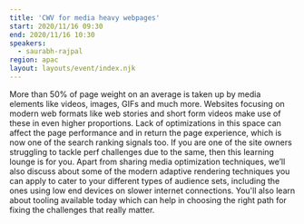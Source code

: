 ```yaml
---
title: 'CWV for media heavy webpages'
start: 2020/11/16 09:30
end: 2020/11/16 10:30
speakers:
  - saurabh-rajpal
region: apac
layout: layouts/event/index.njk
---
```


More than 50% of page weight on an average is taken up by media elements like videos, images, GIFs and much more. Websites focusing on modern web formats like web stories and short form videos make use of these in even higher proportions. Lack of optimizations in this space can affect the page performance and in return the page experience, which is now one of the search ranking signals too. If you are one of the site owners struggling to tackle perf challenges due to the same, then this learning lounge is for you. Apart from sharing media optimization techniques, we’ll also discuss about some of the modern adaptive rendering techniques you can apply to cater to your different types of audience sets, including the ones using low end devices on slower internet connections. You'll also learn about tooling available today which can help in choosing the right path for fixing the challenges that really matter.
